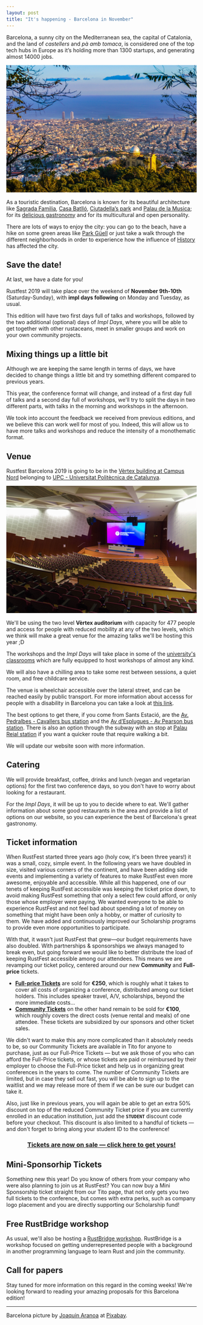```yaml
---
layout: post
title: "It's happening - Barcelona in November"
---
```

Barcelona, a sunny city on the Mediterranean sea, the capital of Catalonia, and the land of *castellers* and *pà amb tomaca*, is considered one of the top tech hubs in Europe as it’s holding more than 1300 startups, and generating almost 14000 jobs.

![Barcelona](/assets/posts/barcelona-city.jpg)

As a touristic destination, Barcelona is known for its beautiful architecture like [Sagrada Familia](https://en.wikipedia.org/wiki/Sagrada_Fam%C3%ADlia), [Casa Batlló](https://en.wikipedia.org/wiki/Casa_Batll%C3%B3), [Ciutadella’s park](https://en.wikipedia.org/wiki/Parc_de_la_Ciutadella) and [Palau de la Musica](https://en.wikipedia.org/wiki/Palau_de_la_M%C3%BAsica_Catalana); for its [delicious gastronomy](https://en.wikipedia.org/wiki/Catalan_cuisine) and for its multicultural and open personality.

There are lots of ways to enjoy the city: you can go to the beach, have a hike on some green areas like [Park Güell](https://en.wikipedia.org/wiki/Park_G%C3%BCell) or just take a walk through the different neighborhoods in order to experience how the influence of [History](https://en.wikipedia.org/wiki/History_of_Barcelona) has affected the city.

## Save the date!

At last, we have a date for you!

Rustfest 2019 will take place over the weekend of **November 9th-10th** (Saturday-Sunday), with **impl days following** on Monday and Tuesday, as usual.

This edition will have two first days full of talks and workshops, followed by the two additional (optional) days of *Impl Days*, where you will be able to get together with other rustaceans, meet in smaller groups and work on your own community projects.

## Mixing things up a little bit

Although we are keeping the same length in terms of days, we have decided to change things a little bit and try something different compared to previous years.

This year, the conference format will change, and instead of a first day full of talks and a second day full of workshops, we'll try to split the days in two different parts, with talks in the morning and workshops in the afternoon.

We took into account the feedback we received from previous editions, and we believe this can work well for most of you. Indeed, this will allow us to have more talks and workshops and reduce the intensity of a monothematic format.

## Venue

Rustfest Barcelona 2019 is going to be
in the [Vèrtex building at Campus Nord](https://www.upc.edu/campusnord/ca/espais/auditori) belonging to [UPC - Universitat Politècnica de Catalunya](https://www.upc.edu/en).

![Vèrtex Auditorium](/assets/posts/barcelona-vx_auditori.jpg)

We'll be using the two level **Vèrtex auditorium** with capacity for 477 people and access for people with reduced mobility at any of the two levels, which we think will make a great venue for the amazing talks we'll be hosting this year ;D

The workshops and the *Impl Days* will take place in some of the [university's classrooms](https://www.upc.edu/campusnord/ca/espais/aules-vertex) which are fully equipped to host workshops of almost any kind.

We will also have a chilling area to take some rest between sessions, a quiet room, and free childcare service.

The venue is wheelchair accessible over the lateral street, and can be reached easily by public transport. For more information about accesss for people with a disability in Barcelona you can take a look at [this link](https://www.barcelona-tourist-guide.com/en/transport/disabled/access-barcelona-disabled.html).

The best options to get there, if you come from Sants Estació, are the [Av. Pedralbes - Cavallers bus station](https://goo.gl/maps/QeNjywZ749Njur8S8) and the [Av d’Esplugues - Av Pearson bus station](https://www.google.com/url?q=https://www.google.com/maps/dir/Sants%2BEstaci%25C3%25B3,%2BBarcelona/Av%2Bd%27Esplugues%2B-%2BAv%2BPearson,%2B08034%2BBarcelona/@41.386477,2.1192745,15z/data%3D!4m15!4m14!1m5!1m1!1s0x12a4987e1c029355:0xb19606f1fb16429e!2m2!1d2.1409712!2d41.3816151!1m5!1m1!1s0x12a4984e1e97de21:0x992b87b41d670e10!2m2!1d2.111625!2d41.3921394!3e3!5i3!5m1!1e2&sa=D&ust=1562873148055000&usg=AFQjCNE1co3JRi_anes-tAbTSK8FFGFX4g). There is also an option through the subway with an stop at [Palau Reial station](https://www.google.com/url?q=https://goo.gl/maps/4u1dJbpRUHRrrmxE8&sa=D&ust=1562873148056000&usg=AFQjCNHwY0Vd1hK9hNsxd68fmNxsLdHs1A) if you want a quicker route that require walking a bit.

We will update our website soon with more information.

## Catering

We will provide breakfast, coffee, drinks and lunch (vegan and vegetarian options) for the first two conference days, so you don't have to worry about looking for a restaurant.

For the *Impl Days*, it will be up to you to decide where to eat. We'll gather information about some good restaurants in the area and provide a list of options on our website, so you can experience the best of Barcelona's great gastronomy.

## Ticket information

When RustFest started three years ago (holy cow, it's been three years!) it was a small, cozy, simple event. In the following years we have doubled in size, visited various corners of the continent, and have been adding side events and implementing a variety of features to make RustFest even more awesome, enjoyable and accessible. While all this happened, one of our tenets of keeping RustFest accessible was keeping the ticket price down, to avoid making RustFest something that only a select few could afford, or only those whose employer were paying. We wanted everyone to be able to experience RustFest and not feel bad about spending a lot of money on something that might have been only a hobby, or matter of curiosity to them. We have added and continuously improved our Scholarship programs to provide even more opportunities to participate.

With that, it wasn't just RustFest that grew—our budget requirements have also doubled. With partnerships & sponsorships we always managed to break even, but going forward we would like to better distribute the load of keeping RustFest accessible among our attendees. This means we are revamping our ticket policy, centered around our new **Community** and **Full-price** tickets.

- **[Full-price Tickets](https://ti.to/rustfest/barcelona2019#tito-ticket-mmmjdodthnc)** are sold for **€250**, which is roughly what it takes to cover all costs of organizing a conference, distributed among our ticket holders. This includes speaker travel, A/V, scholarships, beyond the more immediate costs…
- **[Community Tickets](https://ti.to/rustfest/barcelona2019#tito-ticket-rxmlza19pya)** on the other hand remain to be sold for **€100**, which roughly covers the direct costs (venue rental and meals) of one attendee. These tickets are subsidized by our sponsors and other ticket sales.

We didn't want to make this any more complicated than it absolutely needs to be, so our Community Tickets are available in Tito for anyone to purchase, just as our Full-Price Tickets — but we ask those of you who can afford the Full-Price tickets, or whose tickets are paid or reimbursed by their employer to choose the Full-Price ticket and help us in organizing great conferences in the years to come. The number of Community Tickets are limited, but in case they sell out fast, you will be able to sign up to the waitlist and we may release more of them if we can be sure our budget can take it.

Also, just like in previous years, you will again be able to get an extra 50% discount on top of the reduced Community Ticket price if you are currently enrolled in an education institution, just add the **`STUDENT`** discount code before your checkout. This discount is also limited to a handful of tickets — and don't forget to bring along your student ID to the conference!

<h3 style="text-align: center">
  <a href="https://ti.to/rustfest/barcelona2019" style="opacity: 1">
    Tickets are now on sale — click here to get yours!
  </a>
</h3>

## Mini-Sponsorhip Tickets

Something new this year! Do you know of others from your company who were also planning to join us at RustFest? You can now buy a Mini Sponsorship ticket straight from our Tito page, that not only gets you two full tickets to the conference, but comes with extra perks, such as company logo placement and you are directly supporting our Scholarship fund!



## Free RustBridge workshop

As usual, we'll also be hosting a [RustBridge workshop](https://rustbridge.com/).
RustBridge is a workshop focused on getting underrepresented people with a background in another programming language to learn Rust and join the community.

## Call for papers

Stay tuned for more information on this regard in the coming weeks! We're looking forward to reading your amazing proposals for this Barcelona edition!

---

Barcelona picture by [Joaquin Aranoa](https://pixabay.com/es/users/JoaquinAranoa-292186/?utm_source=link-attribution&amp;utm_medium=referral&amp;utm_campaign=image&amp;utm_content=838716) at [Pixabay](https://pixabay.com/es/?utm_source=link-attribution&amp;utm_medium=referral&amp;utm_campaign=image&amp;utm_content=838716).
